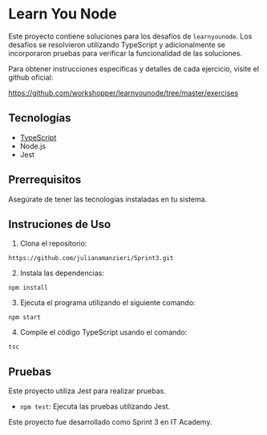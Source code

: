 # Learn You Node

Este proyecto contiene soluciones para los desafíos de `learnyounode`. Los desafíos se resolvieron utilizando TypeScript y adicionalmente se incorporaron pruebas para verificar la funcionalidad de las soluciones.

Para obtener instrucciones específicas y detalles de cada ejercicio, visite el github oficial:

https://github.com/workshopper/learnyounode/tree/master/exercises

## Tecnologías

- [TypeScript](https://www.typescriptlang.org/)
- Node.js
- Jest

## Prerrequisitos

Asegúrate de tener las tecnologías instaladas en tu sistema.

## Instruciones de Uso

1. Clona el repositorio:

```
https://github.com/julianamanzieri/Sprint3.git
```

2. Instala las dependencias:

```
npm install
```

3. Ejecuta el programa utilizando el siguiente comando:

```
npm start
```

4. Compile el código TypeScript usando el comando:

```
tsc
```

## Pruebas

Este proyecto utiliza Jest para realizar pruebas.

- `npm test`: Ejecuta las pruebas utilizando Jest.

Este proyecto fue desarrollado como Sprint 3 en IT Academy.

